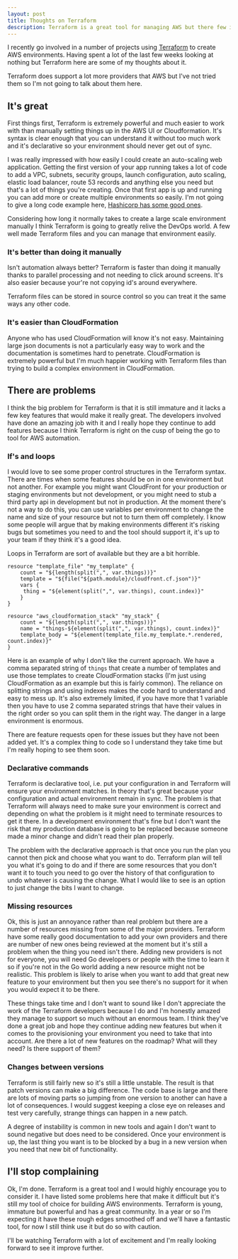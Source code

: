 ```yaml
---
layout: post
title: Thoughts on Terraform
description: Terraform is a great tool for managing AWS but there few issues with it.
---
```


I recently go involved in a number of projects using [Terraform](https://www.terraform.io) to create AWS environments. Having spent a lot of the last few weeks looking at nothing but Terraform here are some of my thoughts about it. 

Terraform does support a lot more providers that AWS but I've not tried them so I'm not going to talk about them here.

## It's great

First things first, Terraform is extremely powerful and much easier to work with than manually setting things up in the AWS UI or Cloudformation. It's syntax is clear enough that you can understand it without too much work and it's declarative so your environment should never get out of sync.

I was really impressed with how easily I could create an auto-scaling web application. Getting the first version of your app running takes a lot of code to add a VPC, subnets, security groups, launch configuration, auto scaling, elastic load balancer, route 53 records and anything else you need but that's a lot of things you're creating. Once that first app is up and running you can add more or create multiple environments so easily. I'm not going to give a long code example here, [Hashicorp has some good ones](https://github.com/hashicorp/terraform/tree/master/examples/aws-two-tier).

Considering how long it normally takes to create a large scale environment manually I think Terraform is going to greatly relive the DevOps world. A few well made Terraform files and you can manage that environment easily.

### It's better than doing it manually

Isn't automation always better? Terraform is faster than doing it manually thanks to parallel processing and not needing to click around screens. It's also easier because your're not copying id's around everywhere. 

Terraform files can be stored in source control so you can treat it the same ways any other code.

### It's easier than CloudFormation

Anyone who has used CloudFormation will know it's not easy. Maintaining large json documents is not a particularly easy way to work and the documentation is sometimes hard to penetrate. CloudFormation is extremely powerful but I'm much happier working with Terraform files than trying to build a complex environment in CloudFormation.

## There are problems

I think the big problem for Terraform is that it is still immature and it lacks a few key features that would make it really great. The developers involved have done an amazing job with it and I really hope they continue to add features because I think Terraform is right on the cusp of being the go to tool for AWS automation.

### If's and loops

I would love to see some proper control structures in the Terraform syntax. There are times when some features should be on in one environment but not another. For example you might want CloudFront for your production or staging environments but not development, or you might need to stub a third party api in development but not in production. At the moment there's not a way to do this, you can use variables per environment to change the name and size of your resource but not to turn them off completely. I know some people will argue that by making environments different it's risking bugs but sometimes you need to and the tool should support it, it's up to your team if they think it's a good idea.
 
 Loops in Terraform are sort of available but they are a bit horrible. 
 
```
resource "template_file" "my_template" {
    count = "${length(split(",", var.things))}"
    template = "${file("${path.module}/cloudfront.cf.json")}"
    vars {
     thing = "${element(split(",", var.things), count.index)}"
    }
}

resource "aws_cloudformation_stack" "my_stack" {
    count = "${length(split(",", var.things))}"
    name = "things-${element(split(",", var.things), count.index)}"
    template_body = "${element(template_file.my_template.*.rendered, count.index)}"
}
```

Here is an example of why I don't like the current approach. We have a comma separated string of `things` that create a number of templates and use those templates to create CloudFormation stacks (I'm just using CloudFormation as an example but this is fairly common). The reliance on splitting strings and using indexes makes the code hard to understand and easy to mess up. It's also extremely limited, if you have more that 1 variable then you have to use 2 comma separated strings that have their values in the right order so you can split them in the right way. The danger in a large environment is enormous.
 
 There are feature requests open for these issues but they have not been added yet. It's a complex thing to code so I understand they take time but I'm really hoping to see them soon.
 
### Declarative commands
 
Terraform is declarative tool, i.e. put your configuration in and Terraform will ensure your environment matches. In theory that's great because your configuration and actual environment remain in sync. The problem is that Terraform will always need to make sure your environment is correct and depending on what the problem is it might need to terminate resources to get it there. In a development environment that's fine but I don't want the risk that my production database is going to be replaced because someone made a minor change and didn't read their plan properly. 

The problem with the declarative approach is that once you run the plan you cannot then pick and choose what you want to do. Terraform plan will tell you what it's going to do and if there are some resources that you don't want it to touch you need to go over the history of that configuration to undo whatever is causing the change. What I would like to see is an option to just change the bits I want to change.

### Missing resources

Ok, this is just an annoyance rather than real problem but there are a number of resources missing from some of the major providers. Terraform have some really good documentation to add your own providers and there are number of new ones being reviewed at the moment but it's still a problem when the thing you need isn't there. Adding new providers is not for everyone, you will need Go developers or people with the time to learn it so if you're not in the Go world adding a new resource might not be realistic. This problem is likely to arise when you want to add that great new feature to your environment but then you see there's no support for it when you would expect it to be there. 

These things take time and I don't want to sound like I don't appreciate the work of the Terraform developers because I do and I'm honestly amazed they manage to support so much without an enormous team. I think they've done a great job and hope they continue adding new features but when it comes to the provisioning your environment you need to take that into account. Are there a lot of new features on the roadmap? What will they need? Is there support of them?

### Changes between versions

Terraform is still fairly new so it's still a little unstable. The result is that patch versions can make a big difference. The code base is large and there are lots of moving parts so jumping from one version to another can have a lot of consequences. I would suggest keeping a close eye on releases and test very carefully, strange things can happen in a new patch. 

A degree of instability is common in new tools and again I don't want to sound negative but does need to be considered. Once your environment is up, the last thing you want is to be blocked by a bug in a new version when you need that new bit of functionality.
 
## I'll stop complaining

Ok, I'm done. Terraform is a great tool and I would highly encourage you to consider it. I have listed some problems here that make it difficult but it's still my tool of choice for building AWS environments. Terraform is young, immature but powerful and has a great community. In a year or so I'm expecting it have these rough edges smoothed off and we'll have a fantastic tool, for now I still think use it but do so with caution. 

I'll be watching Terraform with a lot of excitement and I'm really looking forward to see it improve further.
